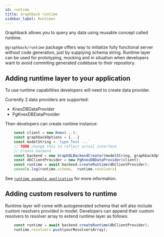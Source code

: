 ```yaml
---
id: runtime
title: Graphback runtime
sidebar_label: Runtimes
---
```


Graphback allows you to query any data using reusable concept called runtime. 

`@graphback/runtime` package offers way to initialize fully functional server without code generation,
just by supplying schema string. Runtime layer can be used for prototyping, mocking and in situation when 
developers want to avoid commiting generated codebase to their repository.

## Adding runtime layer to your application

To use runtime capabilities developers will need to create data provider. 

Currently 2 data providers are supported:

- KnexDBDataProvider
- PgKnexDBDataProvider

Then developers can create runtime instance:

```ts
    const client = new Knex(...);
    const graphbackOptions = {...}
    const modelString = `type Test ...`
    // TODO change this to reflect actual interface
    // Create backend
    const backend = new GraphQLBackendCreator(modelString, graphbackOptions);
    const dbClientProvider = new PgKnexDBDataProvider(client);
    const runtime = await backend.createRuntime(dbClientProvider);
    console.log(runtime.schema,  runtime.resolvers)

```

See [`runtime example application`](https://github.com/aerogear/graphback/tree/master/examples/runtime-example)
for more information.

## Adding custom resolvers to runtime

Runtime layer will come with autogenerated schema that will also include custom resolvers provided in model.
Developers can append their custom resolvers to resolver array to extend runtime layer as follows:

```ts
    const runtime = await backend.createRuntime(dbClientProvider);
    runtime.resolvers.push(yourResolversArray);
```    
